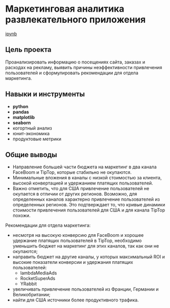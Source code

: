 # Маркетинговая аналитика развлекательного приложения

[ipynb](https://github.com/annaberezhneva/Portfolio/blob/main/Marketing%20analitics%20for%20mobile%20app/marketing%20analitics%20for%20mobile%20app.ipynb)

## Цель проекта

Проанализировать информацию о посещениях сайта, заказах и расходах на рекламу, выявить причины неэффективности привлечения пользователей и сформулировать рекомендации для отдела маркетинга.


## Навыки и инструменты

- **python**
- **pandas**
- **matplotlib**
- **seaborn**
- когортный анализ
- юнит-экономика
- продуктовые метрики


## Общие выводы

- Направление большей части бюджета на маркетинг в два канала FaceBoom и TipTop, которые стабильно не окупаются.
- Минимальные вложения в каналы с низкой стоимостью за клиента, высокой конвертацией и удержанием платящих пользователей.
- Важно отметить, что для США привлечение пользователей не окупается в отличии от других регионов. Возможно, для определенных каналов характерно привлечение пользователей из определенных регионов. Это подтверждает то, что кривые динамики стоимости привлечения пользователей для США и для канала TipTop похожи.

Рекомендации для отдела маркетинга:
- несмотря на высокую конверсию для FaceBoom и хорошее удержание платящих пользователей в TipTop, необходимо уменьшить бюджет на маркетинг для этих каналов, так как они не окупаются;
- направить бюджет на другие каналы, у которых максимальный ROI и высокие показатели конверсии и удержания платящих пользователей:
    - lambdaMediaAds
    - RocketSuperAds
    - YRabbit
- увеличивать привлечение пользователей из Франции, Германии и Великобритании;
- найти для США источники более продуктивного трафика.
